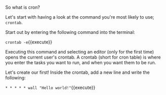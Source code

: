 So what is cron?

Let's start with having a look at the command you're most likely to use; `crontab`.

Start out by entering the following command into the terminal:

`crontab -e`{{execute}}

Executing this command and selecting an editor (only for the first time) opens the current user's crontab. A crontab (short for cron table) is where you enter the tasks you want to run, and when you want them to be run.

Let's create our first!
Inside the crontab, add a new line and write the following:

`* * * * * wall "Hello world!"`{{execute}}